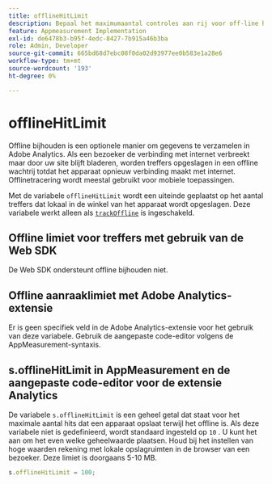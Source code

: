 ```yaml
---
title: offlineHitLimit
description: Bepaal het maximumaantal controles aan rij voor off-line het volgen.
feature: Appmeasurement Implementation
exl-id: de6478b3-b95f-4edc-8427-7b915a46b3ba
role: Admin, Developer
source-git-commit: 665bd68d7ebc08f0da02d93977ee0b583e1a28e6
workflow-type: tm+mt
source-wordcount: '193'
ht-degree: 0%

---
```


# offlineHitLimit

Offline bijhouden is een optionele manier om gegevens te verzamelen in Adobe Analytics. Als een bezoeker de verbinding met internet verbreekt maar door uw site blijft bladeren, worden treffers opgeslagen in een offline wachtrij totdat het apparaat opnieuw verbinding maakt met internet. Offlinetracering wordt meestal gebruikt voor mobiele toepassingen.

Met de variabele `offlineHitLimit` wordt een uiteinde geplaatst op het aantal treffers dat lokaal in de winkel van het apparaat wordt opgeslagen. Deze variabele werkt alleen als [`trackOffline`](trackoffline.md) is ingeschakeld.

## Offline limiet voor treffers met gebruik van de Web SDK

De Web SDK ondersteunt offline bijhouden niet.

## Offline aanraaklimiet met Adobe Analytics-extensie

Er is geen specifiek veld in de Adobe Analytics-extensie voor het gebruik van deze variabele. Gebruik de aangepaste code-editor volgens de AppMeasurement-syntaxis.

## s.offlineHitLimit in AppMeasurement en de aangepaste code-editor voor de extensie Analytics

De variabele `s.offlineHitLimit` is een geheel getal dat staat voor het maximale aantal hits dat een apparaat opslaat terwijl het offline is. Als deze variabele niet is gedefinieerd, wordt standaard ingesteld op `10` . U kunt het aan om het even welke geheelwaarde plaatsen. Houd bij het instellen van hoge waarden rekening met lokale opslagruimten in de browser van een bezoeker. Deze limiet is doorgaans 5-10 MB.

```js
s.offlineHitLimit = 100;
```
